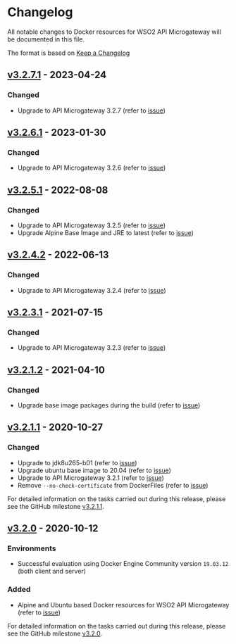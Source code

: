 # Changelog

All notable changes to Docker resources for WSO2 API Microgateway will be documented in this file.

The format is based on [Keep a Changelog](https://keepachangelog.com/en/1.0.0/)

## [v3.2.7.1] - 2023-04-24

### Changed

- Upgrade to API Microgateway 3.2.7 (refer to [issue](https://github.com/wso2/docker-mg/issues/35))

## [v3.2.6.1] - 2023-01-30

### Changed

- Upgrade to API Microgateway 3.2.6 (refer to [issue](https://github.com/wso2/docker-mg/issues/33))


## [v3.2.5.1] - 2022-08-08

### Changed

- Upgrade to API Microgateway 3.2.5 (refer to [issue](https://github.com/wso2/docker-mg/issues/27))
- Upgrade Alpine Base Image and JRE to latest (refer to [issue](https://github.com/wso2/docker-mg/issues/28))

## [v3.2.4.2] - 2022-06-13

### Changed

- Upgrade to API Microgateway 3.2.4 (refer to [issue](https://github.com/wso2/docker-mg/issues/18))

## [v3.2.3.1] - 2021-07-15

### Changed

- Upgrade to API Microgateway 3.2.3 (refer to [issue](https://github.com/wso2/docker-mg/issues/14))

## [v3.2.1.2] - 2021-04-10

### Changed

- Upgrade base image packages during the build (refer to [issue](https://github.com/wso2/docker-mg/issues/9))

## [v3.2.1.1] - 2020-10-27

### Changed

- Upgrade to jdk8u265-b01 (refer to [issue](https://github.com/wso2/docker-mg/issues/4))
- Upgrade ubuntu base image to 20.04 (refer to [issue](https://github.com/wso2/docker-mg/issues/4))
- Upgrade to API Microgateway 3.2.1 (refer to [issue](https://github.com/wso2/docker-mg/issues/5))
- Remove `--no-check-certificate` from DockerFiles (refer to [issue](https://github.com/wso2/docker-mg/issues/6))

For detailed information on the tasks carried out during this release, please see the GitHub milestone
[v3.2.1.1](https://github.com/wso2/docker-mg/milestone/2?closed=1).

## [v3.2.0] - 2020-10-12

### Environments

- Successful evaluation using Docker Engine Community version `19.03.12` (both client and server)

### Added

- Alpine and Ubuntu based Docker resources for WSO2 API Microgateway (refer to [issue](https://github.com/wso2/docker-mg/issues/2))

For detailed information on the tasks carried out during this release, please see the GitHub milestone
[v3.2.0](https://github.com/wso2/docker-mg/milestone/1?closed=1).

[v3.2.0]: https://github.com/wso2/docker-mg/compare/9405bc5...v3.2.0
[v3.2.1.1]: https://github.com/wso2/docker-mg/compare/v3.2.0...v3.2.1.1
[v3.2.1.2]: https://github.com/wso2/docker-mg/compare/v3.2.1.1...v3.2.1.2
[v3.2.3.1]: https://github.com/wso2/docker-mg/compare/v3.2.1.2...v3.2.3.1
[v3.2.4.2]: https://github.com/wso2/docker-mg/compare/v3.2.3.1...v3.2.4.2
[v3.2.5.1]: https://github.com/wso2/docker-mg/compare/v3.2.4.2...v3.2.5.1
[v3.2.6.1]: https://github.com/wso2/docker-mg/compare/v3.2.5.1...v3.2.6.1
[v3.2.7.1]: https://github.com/wso2/docker-mg/compare/v3.2.6.1...v3.2.7.1
